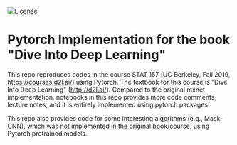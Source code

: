 [![License](https://img.shields.io/badge/License-Apache%202.0-blue.svg)](https://opensource.org/licenses/Apache-2.0)

# Pytorch Implementation for the book "Dive Into Deep Learning"
This repo reproduces codes in the course STAT 157 (UC Berkeley, Fall 2019, https://courses.d2l.ai/) using Pytorch. The textbook for this course is "Dive Into Deep Learning" (http://d2l.ai/). Compared to the original mxnet implementation, notebooks in this repo provides more code comments, lecture notes, and it is entirely implemented using pytorch packages. 

This repo also provides code for some interesting algorithms (e.g., Mask-CNN), which was not implemented in the original book/course, using Pytorch pretrained models.

